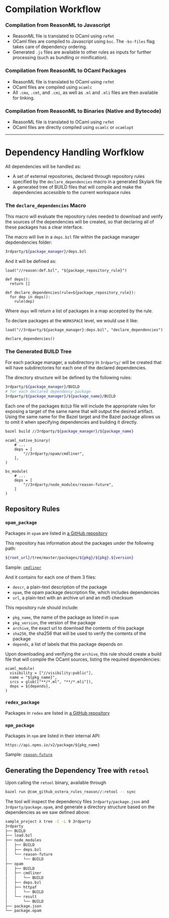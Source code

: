 # Compilation Workflow

### Compilation from ReasonML to Javascript

* ReasonML file is translated to OCaml using `refmt`
* OCaml files are compiled to Javascript using `bsc`. The `-bs-files` flag
  takes care of dependency ordering.
* Generated `.js` files are available to other rules as inputs for further
  processing (such as bundling or minification).

### Compilation from ReasonML to OCaml Packages

* ReasonML file is translated to OCaml using `refmt`
* OCaml files are compiled using `ocamlc`
* All `.cmo`, `.cmt`, and `.cmi`, as well as `.ml` and `.mli` files are then
  available for linking.

### Compilation from ReasonML to Binaries (Native and Bytecode)

* ReasonML file is translated to OCaml using `refmt`
* OCaml files are directly compiled using `ocamlc` or `ocamlopt`

----

# Dependency Handling Worfklow

All dependencies will be handled as:

* A set of external repositories, declared through repository rules specified
	by the `declare_dependencies` macro in a generated Skylark file
* A generated tree of BUILD files that will compile and make the dependencies
	accessible to the current workspace rules

### The `declare_dependencies` Macro

This macro will evaluate the repository rules needed to download and verify the
sources of the dependencies will be created, so that declaring all of these
packages has a clear interface.

The macro will live in a `deps.bzl` file within the package manager
depdendencies folder:

```sh
3rdparty/${package_manager}/deps.bzl
```

And it will be defined as:

```skylark
load("//reason:def.bzl", "${package_repository_rule}")

def deps():
  return []

def declare_dependencies(rule=${package_repository_rule}):
  for dep in deps():
    rule(dep)
```

Where `deps` will return a list of packages in a map accepted by the rule.

To declare packages at the `WORKSPACE` level, we would use it like:

```bzl
load("//3rdparty/${package_manager}:deps.bzl", "declare_dependencies")

declare_dependencies()
```

### The Generated BUILD Tree

For each package manager, a subdirectory in `3rdparty/` will be created that
will have subdirectories for each one of the declared dependencies.

The directory structure will be defined by the following rules:

```sh
3rdparty/${package_manager}/BUILD
# for each declared dependency package
3rdparty/${package_manager}/${package_name}/BUILD
```

Each one of the packages `BUILD` file will include the appropriate rules for
exposing a target of the same name that will output the desired artifact. Using
the same name for the Bazel target and the Bazel package allows us to omit it
when specifying dependencies and building it directly.

```sh
bazel build //3rdparty/${package_manager}/${package_name}
```

```bzl
ocaml_native_binary(
	# ...
	deps = [
		"//3rdparty/opam/cmdliner",
	],
)

bs_module(
	# ...
	deps = [
		"//3rdparty/node_modules/reason-future",
	]
)
```

## Repository Rules

### `opam_package`

Packages in `opam` are listed in [a GitHub
repository](https://github.com/ocaml/opam-repository)

This repository has information about the packages under the following path:

```sh
${root_url}/tree/master/packages/${pkg}/${pkg}.${version}
```

Sample: [`cmdliner`](https://github.com/ocaml/opam-repository/tree/master/packages/cmdliner/cmdliner.1.0.2)

And it contains for each one of them 3 files:

* `descr`, a plain-text description of the package
* `opam`, the opam package description file, which includes dependencies
* `url`, a plain-text with an archive url and an md5 checksum

This repository rule should include:

* `pkg_name`, the name of the package as listed in `opam`
* `pkg_version`, the version of the package
* `archive`, the exact url to download the contents of this package
* `sha256`, the sha256 that will be used to verify the contents of the package
* `depends`, a list of labels that this package depends on

Upon downloading and verifying the `archive`, this rule should create a build
file that will compile the OCaml sources, listing the required dependencies:

```
ocaml_module(
  visibility = ["//visibility:public"],
  name = "${pkg_name}",
  srcs = glob(["**/*.ml", "**/*.mli"]),
  deps = ${depends},
)
```

### `redex_package`

Packages in `redex` are listed in [a GitHub repository](https://github.com/redex/data/blob/master/sources.json)

### `npm_package`

Packages in `npm` are listed in their internal API:

```
https://api.npms.io/v2/package/${pkg_name}
```

Sample: [`reason-future`](https://api.npms.io/v2/package/reason-future)

## Generating the Dependency Tree with `retool`

Upon calling the `retool` binary, available through

```sh
bazel run @com_github_ostera_rules_reason//:retool -- sync
```

The tool will inspect the dependency files `3rdparty/package.json` and
`3rdparty/package.opam`, and generate a directory structure based on the
dependencies as we saw defined above:

```sh
sample_project λ tree -C -L 9 3rdparty
3rdparty
├── BUILD
├── load.bzl
├── node_modules
│   ├── BUILD
│   ├── deps.bzl
│   └── reason-future
│       └── BUILD
├── opam
│   ├── BUILD
│   ├── cmdliner
│   │   └── BUILD
│   ├── deps.bzl
│   ├── httpaf
│   │   └── BUILD
│   └── result
│       └── BUILD
├── package.json
└── package.opam
```
